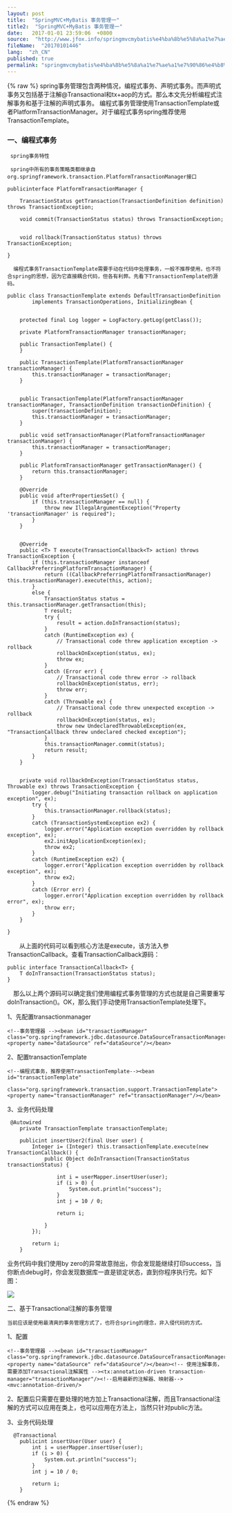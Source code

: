 ```yaml
---
layout: post
title:  "SpringMVC+MyBatis 事务管理一"
title2:  "SpringMVC+MyBatis 事务管理一"
date:   2017-01-01 23:59:06  +0800
source:  "http://www.jfox.info/springmvcmybatis%e4%ba%8b%e5%8a%a1%e7%ae%a1%e7%90%86%e4%b8%80.html"
fileName:  "20170101446"
lang:  "zh_CN"
published: true
permalink: "springmvcmybatis%e4%ba%8b%e5%8a%a1%e7%ae%a1%e7%90%86%e4%b8%80.html"
---
```

{% raw %}
spring事务管理包含两种情况，编程式事务、声明式事务。而声明式事务又包括基于注解@Transactional和tx+aop的方式。那么本文先分析编程式注解事务和基于注解的声明式事务。 编程式事务管理使用TransactionTemplate或者PlatformTransactionManager。对于编程式事务spring推荐使用TransactionTemplate。

### 一、编程式事务

     spring事务特性

     spring中所有的事务策略类都继承自org.springframework.transaction.PlatformTransactionManager接口

    publicinterface PlatformTransactionManager {
    
        TransactionStatus getTransaction(TransactionDefinition definition) throws TransactionException;
    
        void commit(TransactionStatus status) throws TransactionException;
    
        
        void rollback(TransactionStatus status) throws TransactionException;
    
    }

      编程式事务TransactionTemplate需要手动在代码中处理事务，一般不推荐使用，也不符合spring的思想，因为它直接耦合代码，但各有利弊。先看下TransactionTemplate的源码。

    public class TransactionTemplate extends DefaultTransactionDefinition
    		implements TransactionOperations, InitializingBean {
    
    	
    	protected final Log logger = LogFactory.getLog(getClass());
    
    	private PlatformTransactionManager transactionManager;
    
    	public TransactionTemplate() {
    	}
    
    	public TransactionTemplate(PlatformTransactionManager transactionManager) {
    		this.transactionManager = transactionManager;
    	}
    
    	
    	public TransactionTemplate(PlatformTransactionManager transactionManager, TransactionDefinition transactionDefinition) {
    		super(transactionDefinition);
    		this.transactionManager = transactionManager;
    	}
    
    	public void setTransactionManager(PlatformTransactionManager transactionManager) {
    		this.transactionManager = transactionManager;
    	}
    
    	public PlatformTransactionManager getTransactionManager() {
    		return this.transactionManager;
    	}
    
    	@Override
    	public void afterPropertiesSet() {
    		if (this.transactionManager == null) {
    			throw new IllegalArgumentException("Property 'transactionManager' is required");
    		}
    	}
    
    
    	@Override
    	public <T> T execute(TransactionCallback<T> action) throws TransactionException {
    		if (this.transactionManager instanceof CallbackPreferringPlatformTransactionManager) {
    			return ((CallbackPreferringPlatformTransactionManager) this.transactionManager).execute(this, action);
    		}
    		else {
    			TransactionStatus status = this.transactionManager.getTransaction(this);
    			T result;
    			try {
    				result = action.doInTransaction(status);
    			}
    			catch (RuntimeException ex) {
    				// Transactional code threw application exception -> rollback
    				rollbackOnException(status, ex);
    				throw ex;
    			}
    			catch (Error err) {
    				// Transactional code threw error -> rollback
    				rollbackOnException(status, err);
    				throw err;
    			}
    			catch (Throwable ex) {
    				// Transactional code threw unexpected exception -> rollback
    				rollbackOnException(status, ex);
    				throw new UndeclaredThrowableException(ex, "TransactionCallback threw undeclared checked exception");
    			}
    			this.transactionManager.commit(status);
    			return result;
    		}
    	}
    
    	
    	private void rollbackOnException(TransactionStatus status, Throwable ex) throws TransactionException {
    		logger.debug("Initiating transaction rollback on application exception", ex);
    		try {
    			this.transactionManager.rollback(status);
    		}
    		catch (TransactionSystemException ex2) {
    			logger.error("Application exception overridden by rollback exception", ex);
    			ex2.initApplicationException(ex);
    			throw ex2;
    		}
    		catch (RuntimeException ex2) {
    			logger.error("Application exception overridden by rollback exception", ex);
    			throw ex2;
    		}
    		catch (Error err) {
    			logger.error("Application exception overridden by rollback error", ex);
    			throw err;
    		}
    	}
    
    }
    

　　从上面的代码可以看到核心方法是execute，该方法入参TransactionCallback<T>。查看TransactionCallback源码：

    public interface TransactionCallback<T> { 
        T doInTransaction(TransactionStatus status); 
    }
    

　那么以上两个源码可以确定我们使用编程式事务管理的方式也就是自己需要重写doInTransaction()。OK，那么我们手动使用TransactionTemplate处理下。

1、先配置transactionmanager

    <!--事务管理器 --><bean id="transactionManager" class="org.springframework.jdbc.datasource.DataSourceTransactionManager"><property name="dataSource" ref="dataSource"/></bean>

2、配置transactionTemplate

    <!--编程式事务，推荐使用TransactionTemplate--><bean id="transactionTemplate"
              class="org.springframework.transaction.support.TransactionTemplate"><property name="transactionManager" ref="transactionManager"/></bean>

3、业务代码处理

     @Autowired
        private TransactionTemplate transactionTemplate;
    
        publicint insertUser2(final User user) {
            Integer i= (Integer) this.transactionTemplate.execute(new TransactionCallback() {
                public Object doInTransaction(TransactionStatus transactionStatus) {
    
                    int i = userMapper.insertUser(user);
                    if (i > 0) {
                        System.out.println("success");
                    }
                    int j = 10 / 0;
    
                    return i;
    
                }
            });
    
            return i;
        }

  业务代码中我们使用by zero的异常故意抛出，你会发现能继续打印success，当你断点debug时，你会发现数据库一直是锁定状态，直到你程序执行完。如下图：

![](ccd4885.png)

二、基于Transactional注解的事务管理

    当前应该是使用最清爽的事务管理方式了，也符合spring的理念，非入侵代码的方式。

1、配置

    <!--事务管理器 --><bean id="transactionManager" class="org.springframework.jdbc.datasource.DataSourceTransactionManager"><property name="dataSource" ref="dataSource"/></bean><!-- 使用注解事务，需要添加Transactional注解属性 --><tx:annotation-driven transaction-manager="transactionManager"/><!--启用最新的注解器、映射器--><mvc:annotation-driven/>

2、配置后只需要在要处理的地方加上Transactional注解，而且Transactional注解的方式可以应用在类上，也可以应用在方法上，当然只针对public方法。

3、业务代码处理

      @Transactional
        publicint insertUser(User user) {
            int i = userMapper.insertUser(user);
            if (i > 0) {
                System.out.println("success");
            }
            int j = 10 / 0;
    
            return i;
        }
{% endraw %}